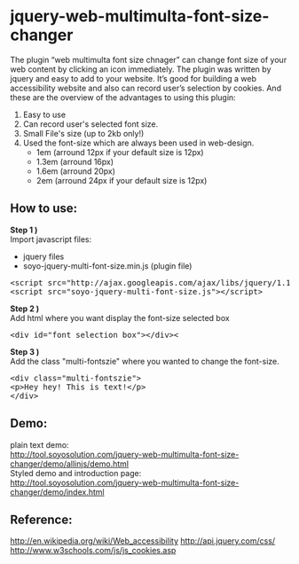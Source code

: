 jquery-web-multimulta-font-size-changer
=============================
The plugin “web multimulta font size chnager” can change font size of your web content by clicking an icon immediately. The plugin was written by jquery and easy to add to your website. It’s good for building a web accessibility website and also can record user’s selection by cookies. 
And these are the overview of the advantages to using this plugin:
1. Easy to use
2. Can record user's selected font size.
3. Small File's size (up to 2kb only!)
4. Used the font-size which are always been used in web-design.
   - 1em   (arround 12px if your default size is 12px)
   - 1.3em (arround 16px)
   - 1.6em (arround 20px)
   - 2em   (arround 24px if your default size is 12px)

How to use:
----------
<b>Step 1 )</b><br />
Import javascript files:
- jquery files
- soyo-jquery-multi-font-size.min.js (plugin file)
<pre>
&lt;script src="http://ajax.googleapis.com/ajax/libs/jquery/1.11.1/jquery.min.js"&gt;&lt;/script&gt;
&lt;script src="soyo-jquery-multi-font-size.js"&gt;&lt;/script&gt;
</pre>

<b>Step 2 )</b><br />
Add html where you want display the font-size selected box</p>
<pre>
&lt;div id="font_selection_box"&gt;&lt;/div&gt;&lt;
</pre>

<b>Step 3 )</b><br />
Add the class "multi-fontszie" where you wanted to change the font-size.
<pre>
&lt;div class="multi-fontszie"&gt;
&lt;p&gt;Hey hey! This is text!&lt;/p&gt;
&lt;/div&gt;
</pre>

Demo:
-----
plain text demo:<br />
http://tool.soyosolution.com/jquery-web-multimulta-font-size-changer/demo/allinjs/demo.html
<br />Styled demo and introduction page:<br />
http://tool.soyosolution.com/jquery-web-multimulta-font-size-changer/demo/index.html

Reference:
---------
http://en.wikipedia.org/wiki/Web_accessibility
http://api.jquery.com/css/
http://www.w3schools.com/js/js_cookies.asp

